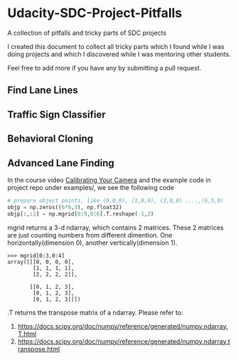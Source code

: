 # Udacity-SDC-Project-Pitfalls
A collection of pitfalls and tricky parts of SDC projects

I created this document to collect all tricky parts which I found while I was doing projects and which I discovered while I was mentoring other students.

Feel free to add more if you have any by submitting a pull request.

## Find Lane Lines

## Traffic Sign Classifier

## Behavioral Cloning

## Advanced Lane Finding
In the course video [Calibrating Your Camera](https://classroom.udacity.com/nanodegrees/nd013/parts/fbf77062-5703-404e-b60c-95b78b2f3f9e/modules/2b62a1c3-e151-4a0e-b6b6-e424fa46ceab/lessons/40ec78ee-fb7c-4b53-94a8-028c5c60b858/concepts/a30f45cb-c1c0-482c-8e78-a26604841ec0) and the example code in project repo under examples/, we see the following code  
```python
# prepare object points, like (0,0,0), (1,0,0), (2,0,0) ....,(6,5,0)
objp = np.zeros((6*9,3), np.float32)
objp[:,:2] = np.mgrid[0:9,0:6].T.reshape(-1,2)
```
mgrid returns a 3-d ndarray, which contains 2 matrices. These 2 matrices are just counting numbers from different dimention. One horizontally(dimension 0), another vertically(dimension 1).
```
>>> mgrid[0:3,0:4]
array([[[0, 0, 0, 0],
        [1, 1, 1, 1],
        [2, 2, 2, 2]],

       [[0, 1, 2, 3],
        [0, 1, 2, 3],
        [0, 1, 2, 3]]])
```
.T returns the transpose matrix of a ndarray. Please refer to:
  1. https://docs.scipy.org/doc/numpy/reference/generated/numpy.ndarray.T.html
  2. https://docs.scipy.org/doc/numpy/reference/generated/numpy.ndarray.transpose.html

